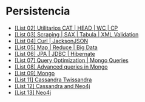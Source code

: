 # Persistencia

- [[List 02] Utilitarios CAT | HEAD | WC | CP](/list2/Lista2.md)
- [[List 03] Scraping | SAX | Tabula | XML Validation](/list3/README.md)
- [[List 04] Curl | JacksonJSON](/list4/readme.md)
- [[List 05] Map | Reduce | Big Data](/list5/readme.md)
- [[List 06] JPA | JDBC | Hibernate](/list6/readme.md)
- [[List 07] Query Optimization | Mongo Queries](/list7/readme.md)
- [[List 08] Advanced queries in Mongo](/list8/Readme.md)
- [[List 09] Mongo](/list9/readme.md)
- [[List 11] Cassandra Twissandra](/list11/Readme.pdf)
- [[List 12] Cassandra and Neo4j](/list12/readme.md)
- [[List 13] Neo4j](/list13/readme.md)
